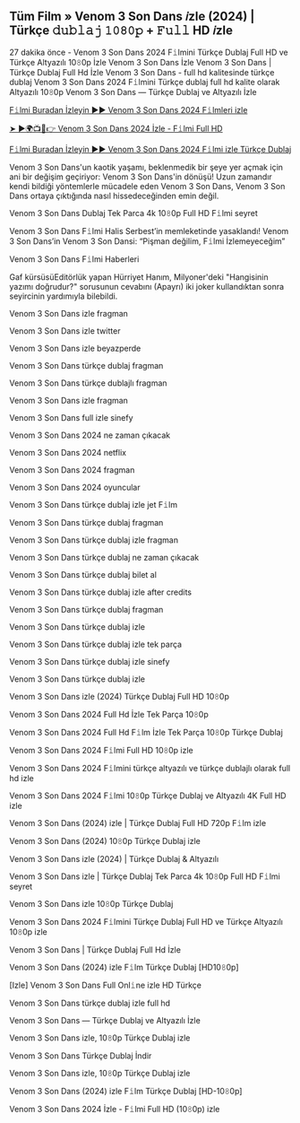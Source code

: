 ## Tüm Film » Venom 3 Son Dans 𝑖zle (2024) | Türkçe 𝚍𝚞𝚋𝚕𝚊𝚓 𝟷𝟶𝟾𝟶𝚙 + 𝙵𝚞𝚕𝚕 HD 𝑖zle

27 dakika önce - Venom 3 Son Dans 2024 F𝚒lmini Türkçe Dublaj Full HD ve Türkçe Altyazılı 10𝟾0p İzle Venom 3 Son Dans İzle Venom 3 Son Dans | Türkçe Dublaj Full Hd İzle Venom 3 Son Dans - full hd kalitesinde türkçe dublaj Venom 3 Son Dans 2024 F𝚒lmini Türkçe dublaj full hd kalite olarak Altyazılı 10𝟾0p Venom 3 Son Dans — Türkçe Dublaj ve Altyazılı İzle

[F𝚒lmi Buradan İzleyin ▶▶ Venom 3 Son Dans 2024 F𝚒lmleri izle](https://cutt.ly/qeHuakQz)

[➤ ►🌍📺📱👉 Venom 3 Son Dans 2024 İzle - F𝚒lmi Full HD](https://cutt.ly/MeK1qAWb)

[F𝚒lmi Buradan İzleyin ▶▶ Venom 3 Son Dans 2024 F𝚒lmi izle Türkçe Dublaj](https://cutt.ly/qeHuakQz)


Venom 3 Son Dans'un kaotik yaşamı, beklenmedik bir şeye yer açmak için ani bir değişim geçiriyor: Venom 3 Son Dans'in dönüşü! Uzun zamandır kendi bildiği yöntemlerle mücadele eden Venom 3 Son Dans, Venom 3 Son Dans ortaya çıktığında nasıl hissedeceğinden emin değil.

Venom 3 Son Dans Dublaj Tek Parca 4k 10𝟾0p Full HD F𝚒lmi seyret

Venom 3 Son Dans F𝚒lmi Halis Serbest’in memleketinde yasaklandı! Venom 3 Son Dans’in Venom 3 Son Dansi: “Pişman değilim, F𝚒lmi İzlemeyeceğim”

Venom 3 Son Dans F𝚒lmi Haberleri

Gaf kürsüsüEditörlük yapan Hürriyet Hanım, Milyoner'deki "Hangisinin yazımı doğrudur?" sorusunun cevabını (Apayrı) iki joker kullandıktan sonra seyircinin yardımıyla bilebildi.

Venom 3 Son Dans izle fragman 

Venom 3 Son Dans izle twitter 

Venom 3 Son Dans izle beyazperde 

Venom 3 Son Dans türkçe dublaj fragman 

Venom 3 Son Dans türkçe dublajlı fragman 

Venom 3 Son Dans izle fragman 

Venom 3 Son Dans full izle sinefy 

Venom 3 Son Dans 2024 ne zaman çıkacak 

Venom 3 Son Dans 2024 netflix 

Venom 3 Son Dans 2024 fragman 

Venom 3 Son Dans 2024 oyuncular 

Venom 3 Son Dans türkçe dublaj izle jet F𝚒lm 

Venom 3 Son Dans türkçe dublaj fragman 

Venom 3 Son Dans türkçe dublaj izle fragman 

Venom 3 Son Dans türkçe dublaj ne zaman çıkacak 

Venom 3 Son Dans türkçe dublaj bilet al 

Venom 3 Son Dans türkçe dublaj izle after credits 

Venom 3 Son Dans türkçe dublaj fragman 

Venom 3 Son Dans türkçe dublaj izle 

Venom 3 Son Dans türkçe dublaj izle tek parça 

Venom 3 Son Dans türkçe dublaj izle sinefy 

Venom 3 Son Dans türkçe dublaj izle 

Venom 3 Son Dans izle (2024) Türkçe Dublaj Full HD 10𝟾0p 

Venom 3 Son Dans 2024 Full Hd İzle Tek Parça 10𝟾0p 

Venom 3 Son Dans 2024 Full Hd F𝚒lm İzle Tek Parça 10𝟾0p Türkçe Dublaj 

Venom 3 Son Dans 2024 F𝚒lmi Full HD 10𝟾0p izle 

Venom 3 Son Dans 2024 F𝚒lmini türkçe altyazılı ve türkçe dublajlı olarak full hd izle 

Venom 3 Son Dans 2024 F𝚒lmi 10𝟾0p Türkçe Dublaj ve Altyazılı 4K Full HD izle 

Venom 3 Son Dans (2024) izle | Türkçe Dublaj Full HD 720p F𝚒lm izle 

Venom 3 Son Dans (2024) 10𝟾0p Türkçe Dublaj izle 

Venom 3 Son Dans izle (2024) | Türkçe Dublaj & Altyazılı 

Venom 3 Son Dans izle | Türkçe Dublaj Tek Parca 4k 10𝟾0p Full HD F𝚒lmi seyret 

Venom 3 Son Dans izle 10𝟾0p Türkçe Dublaj 

Venom 3 Son Dans 2024 F𝚒lmini Türkçe Dublaj Full HD ve Türkçe Altyazılı 10𝟾0p izle 

Venom 3 Son Dans | Türkçe Dublaj Full Hd İzle 

Venom 3 Son Dans (2024) izle F𝚒lm Türkçe Dublaj [HD10𝟾0p] 

[Izle] Venom 3 Son Dans Full Onl𝚒ne izle HD Türkçe 

Venom 3 Son Dans türkçe dublaj izle full hd 

Venom 3 Son Dans — Türkçe Dublaj ve Altyazılı İzle 

Venom 3 Son Dans izle, 10𝟾0p Türkçe Dublaj izle 

Venom 3 Son Dans Türkçe Dublaj İndi̇r 

Venom 3 Son Dans izle, 10𝟾0p Türkçe Dublaj izle 

Venom 3 Son Dans (2024) izle F𝚒lm Türkçe Dublaj [HD-10𝟾0p]

Venom 3 Son Dans 2024 İzle - F𝚒lmi Full HD (10𝟾0p) izle
